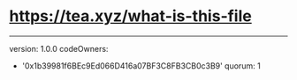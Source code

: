 # https://tea.xyz/what-is-this-file
---
version: 1.0.0
codeOwners:
  - '0x1b39981f6BEc9Ed066D416a07BF3C8FB3CB0c3B9'
quorum: 1

